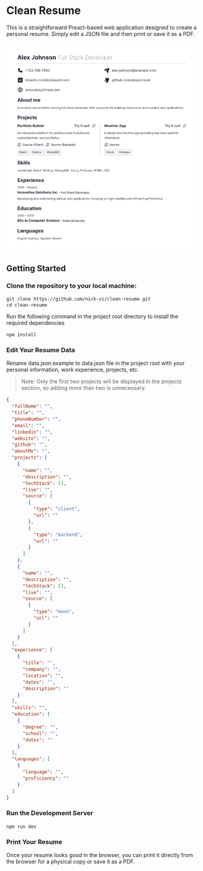 # Clean Resume

This is a straightforward Preact-based web application designed to create a personal resume. Simply edit a JSON file and then print or save it as a PDF.

![example](./example.png)

## Getting Started

### Clone the repository to your local machine:

```git
git clone https://github.com/nick-vi/clean-resume.git
cd clean-resume
```

Run the following command in the project root directory to install the required dependencies

```
npm install
```

### Edit Your Resume Data

Rename data.json.example to data.json file in the project root with your personal information, work experience, projects, etc.

> Note: Only the first two projects will be displayed in the projects section, so adding more than two is unnecessary.

```json
{
  "fullName": "",
  "title": "",
  "phoneNumber": "",
  "email": "",
  "linkedin": "",
  "website": "",
  "github": "",
  "aboutMe": "",
  "projects": [
    {
      "name": "",
      "description": "",
      "techStack": [],
      "live": "",
      "source": [
        {
          "type": "client",
          "url": ""
        },
        {
          "type": "backend",
          "url": ""
        }
      ]
    },
    {
      "name": "",
      "description": "",
      "techStack": [],
      "live": "",
      "source": [
        {
          "type": "mono",
          "url": ""
        }
      ]
    }
  ],
  "experience": [
    {
      "title": "",
      "company": "",
      "location": "",
      "dates": "",
      "description": ""
    }
  ],
  "skills": "",
  "education": [
    {
      "degree": "",
      "school": "",
      "dates": ""
    }
  ],
  "languages": [
    {
      "language": "",
      "proficiency": ""
    }
  ]
}
```

### Run the Development Server

```
npm run dev
```

### Print Your Resume

Once your resume looks good in the browser, you can print it directly from the browser for a physical copy or save it as a PDF.
